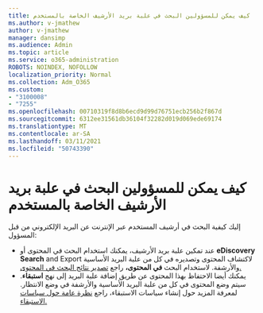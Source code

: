 ```yaml
---
title: كيف يمكن للمسؤولين البحث في علبة بريد الأرشيف الخاصة بالمستخدم
ms.author: v-jmathew
author: v-jmathew
manager: dansimp
ms.audience: Admin
ms.topic: article
ms.service: o365-administration
ROBOTS: NOINDEX, NOFOLLOW
localization_priority: Normal
ms.collection: Adm_O365
ms.custom:
- "3100008"
- "7255"
ms.openlocfilehash: 00710319f8d8b6ecd9d99d76751ecb256b2f867d
ms.sourcegitcommit: 6312ee31561db36104f32282d019d069ede69174
ms.translationtype: MT
ms.contentlocale: ar-SA
ms.lasthandoff: 03/11/2021
ms.locfileid: "50743390"
---
```

# <a name="how-admins-can-search-a-users-archive-mailbox"></a>كيف يمكن للمسؤولين البحث في علبة بريد الأرشيف الخاصة بالمستخدم

إليك كيفية البحث في أرشيف المستخدم عبر الإنترنت عن البريد الإلكتروني من قبل المسؤول:

* عند تمكين علبة بريد الأرشيف،  يمكنك استخدام البحث في المحتوى أو **eDiscovery Search** and Export لاكتشاف المحتوى وتصديره في كل من علبة البريد الأساسية والأرشفة. لاستخدام البحث **في المحتوى،** راجع [تصدير نتائج البحث في المحتوى.](https://docs.microsoft.com/office365/securitycompliance/export-search-results)
* يمكنك أيضا الاحتفاظ بهذا المحتوى عن طريق إضافة علبة البريد إلى نهج **استبقاء**. سيتم وضع المحتوى في كل من علبة البريد الأساسية والأرشفة في وضع الانتظار. لمعرفة المزيد حول إنشاء سياسات الاستبقاء، راجع [نظرة عامة حول سياسات الاستبقاء.](https://docs.microsoft.com/office365/securitycompliance/retention-policies)
